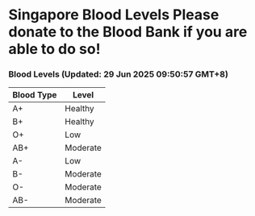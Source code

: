 Singapore Blood Levels
 Please donate to the Blood Bank if you are able to do so!
================================================================================================================================

### Blood Levels (Updated: 29 Jun 2025 09:50:57 GMT+8)
| Blood Type | Level     |
|------------|-----------|
| A+     | Healthy |
| B+     | Healthy |
| O+     | Low |
| AB+     | Moderate |
| A-     | Low |
| B-     | Moderate |
| O-     | Moderate |
| AB-     | Moderate |
